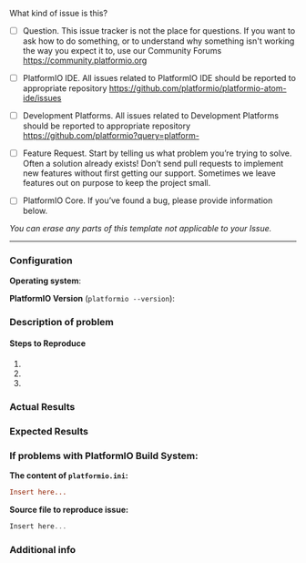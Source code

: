 What kind of issue is this?

- [ ] Question. This issue tracker is not the place for questions. If you want to ask how to do
      something, or to understand why something isn't working the way you expect it to, use
      our Community Forums https://community.platformio.org

- [ ] PlatformIO IDE. All issues related to PlatformIO IDE should be reported to appropriate repository
      https://github.com/platformio/platformio-atom-ide/issues

- [ ] Development Platforms. All issues related to Development Platforms should be reported to appropriate repository
      https://github.com/platformio?query=platform-

- [ ] Feature Request. Start by telling us what problem you’re trying to solve. Often a solution
      already exists! Don’t send pull requests to implement new features without first getting our
      support. Sometimes we leave features out on purpose to keep the project small.

- [ ] PlatformIO Core. If you’ve found a bug, please provide information below.

*You can erase any parts of this template not applicable to your Issue.*

------------------------------------------------------------------

### Configuration

**Operating system**:

**PlatformIO Version** (`platformio --version`):

### Description of problem


#### Steps to Reproduce

1.
2.
3.

### Actual Results


### Expected Results


### If problems with PlatformIO Build System:

**The content of `platformio.ini`:**
```ini
Insert here...
```

**Source file to reproduce issue:**
```cpp
Insert here...
```

### Additional info

